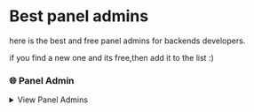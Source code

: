 # Best panel admins
here is the best and free panel admins for backends developers.

if you find a new one and its free,then add it to the list :)


### 🌐 Panel Admin

<details>
<summary>View Panel Admins</summary>

### Tailwind

- [Tailwind Admin](https://github.com/tailwindadmin/admin)

#### Bootstrap

- [sb admin](https://startbootstrap.com/template/sb-admin)
- [sb admin 2](https://startbootstrap.com/theme/sb-admin-2)
- [matrix](https://matrixadmin.wrappixel.com/)
- [xtreme](https://www.wrappixel.com/templates/xtreme-admin-lite/?ref=23)
- [concept](https://github.com/puikinsh/concept)
- [srtdash](https://github.com/puikinsh/srtdash-admin-dashboard)
- [kiaalap](https://github.com/puikinsh/kiaalap)
- [material dashboard](https://www.creative-tim.com/product/material-dashboard?affiliate_id=52980)
- [CoolAdmin](https://github.com/puikinsh/CoolAdmin)
- [AdminLTE](https://github.com/colorlibhq/AdminLTE)
- [light bootstrap](https://www.creative-tim.com/product/light-bootstrap-dashboard?affiliate_id=52980)
- [material dashboard](https://www.creative-tim.com/product/material-dashboard?affiliate_id=52980)
- [Now UI](https://www.creative-tim.com/product/now-ui-dashboard?affiliate_id=52980)

#### Vue.js

- [ArchitectUI ](https://dashboardpack.com/theme-details/architectui-dashboard-vue-free/?v=3a52f3c22ed6)
- [Vue Black](https://www.creative-tim.com/product/vue-black-dashboard?affiliate_id=52980)
- [argon](https://www.creative-tim.com/product/bootstrap-vue-argon-dashboard?affiliate_id=52980)
- [coreUI](https://github.com/coreui/coreui-free-vue-admin-template)


#### Angular.js

- [sb admin](https://startbootstrap.com/template/sb-admin-angular)
- [ArchitectUI](https://dashboardpack.com/theme-details/architectui-angular-7-dashboard-free/?v=3a52f3c22ed6)
- [coreUI](https://github.com/coreui/coreui-free-angular-admin-template)
- [blur admin](https://github.com/akveo/blur-admin)


#### React.js

- [ArchitectUI](https://dashboardpack.com/theme-details/architectui-react-dashboard-free/?v=3a52f3c22ed6)
- [coreUI](https://github.com/coreui/coreui-free-react-admin-template)

#### Laravel

- [coreUI](https://github.com/coreui/coreui-free-laravel-admin-template)

</details>

